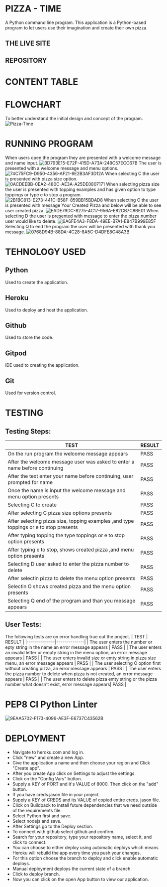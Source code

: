 # PIZZA - TIME
A Python command line program. This application is a Python-based program to let users use their imagination and create their own pizza.
## THE LIVE SITE
## REPOSITORY
# CONTENT TABLE
# FLOWCHART
To better understand the initial design and concept of the program.
![Pizza-Time](https://github.com/Indrakens/pizza-time/assets/127971416/070fb8d2-48c4-4ce9-838c-9ef056d3d1cf)
# RUNNING PROGRAM
When users open the program they are presented with a welcome message and name input.
![3D793E15-E72F-415D-A73A-248C57ECC67B](https://github.com/Indrakens/pizza-time/assets/127971416/7e2ab970-21e1-4697-8d64-d6f2fe534198)
The user is presented with a welcome message and menu options.
![74C75FC9-D950-4356-AF21-9E2B3AF3D12A](https://github.com/Indrakens/pizza-time/assets/127971416/c9b5c3b4-4bbb-4650-a0f8-b3484c7bc1ce)
When selecting C the user is presented with pizza size option.
![0ACDEEBB-0EA2-480C-AE3A-A25DE0807171](https://github.com/Indrakens/pizza-time/assets/127971416/eb882299-00aa-4721-a4b1-3c7816eaad7e)
When selecting pizza size the user is presented with topping examples and has given option to type toppings or type e to stop a program.
![2B1BC813-E273-441C-B58F-859BB15BDAD8](https://github.com/Indrakens/pizza-time/assets/127971416/5480c279-a92c-4fe5-a624-cb36e5c2b1d5)
When selecting O the user is presented with message Your Created Pizza and below will be able to see user created pizza.
![EADE79DC-8275-4C17-956A-E82CB7C8BE01](https://github.com/Indrakens/pizza-time/assets/127971416/d2790e98-92ed-445e-8d67-5d11ac07900e)
When selecting D the user is presented with message to enter the pizza number user would like to delete.
![6A6FE4A3-F8DA-49EE-B7A1-E847B999E85F](https://github.com/Indrakens/pizza-time/assets/127971416/bb1bbe02-255e-4e0d-a63d-0347d0193053)
Selecting Q to end the program the user will be presented with thank you message.
![0768D94B-88DA-4C28-8A5C-D4DFE8C48A3B](https://github.com/Indrakens/pizza-time/assets/127971416/f6d8742a-6b1b-45c8-9b19-5d93b06c3b4b)
# TEHNOLOGY USED
## Python
Used to create the application.
## Heroku
Used to deploy and host the application.
## Github
Used to store the code.
## Gitpod
IDE used to creating the application.
## Git
Used for version control.
# TESTING
## Testing Steps:
|                    TEST                                                              | RESULT |
|---------|-----------|
| On the run program the welcome message appears                                       |  PASS  |
| After the welcome message user was asked to enter a name before continuing           |  PASS  |
| After the text enter your name before continuing, user prompted for name             |  PASS  |
| Once the name is input the welcome message and menu option presents                  |  PASS  |
| Selecting C to create                                                                |  PASS  |
| After selecting C pizza size options presents                                        |  PASS  |
| After selecting pizza size, topping examples ,and type toppings or e to stop presents|  PASS  |
| After typing topping the type toppings or e to stop option presents                  |  PASS  |
| After typing e to stop, shows created pizza ,and menu option presents                |  PASS  |
| Selecting D user asked to enter the pizza number to delete                           |  PASS  |
| After selectin pizza to delete the menu option presents                              |  PASS  |
| Selectin O shows created pizza and the menu option presents                          |  PASS  |
| Selecting Q end of the program and than you message appears                          |  PASS  |

## User Tests: 
The following tests are on error handling true out the project.
|                      TEST                                                                                | RESULT |
|--------------|--------------|
| The user enters the number or epty string in the name an error message appears                           |  PASS  |
| The user enters an invalid letter or empty string in the menu option, an error message appears           |  PASS  |
| The user enters invalid size or emty string in pizza size menu, an error message appears                 |  PASS  |
| The user selecting O option first without creating pizza, an error message appears                       |  PASS  |
| The user enters the pizza number to delete when pizza is not created, an error message appears           |  PASS  |
| The user enters to delete pizza emty string or the pizza number what doesn't exist, error message appears|  PASS  |
# PEP8 CI Python Linter
![9EAA5702-F173-4096-AE3F-E6737C43562B](https://github.com/Indrakens/pizza-time/assets/127971416/76e925d8-b06d-42dd-a33e-c82e29412f66)
# DEPLOYMENT
* Navigate to heroku.com and log in.
* Click "new" and create a new App.
* Give the application a name and then choose your region and Click "Create app".
* After you create App click on Settings to adjust the settings.
* Click on the "Config Vars" button.
* Supply a KEY of PORT and it's VALUE of 8000. Then click on the "add" button.
* If you have creds.jason file in your project.
* Supply a KEY of CREDS and its VALUE of copied entire creds. jason file.
* Click on Buildpack to install future dependencies that we need outside of the requirements file.
* Select Python first and save.
* Select nodejs and save.
* After Settings go to the Deploy section.
* To connect with github select github and confirm.
* Search for your repository, type your repository name, select it, and click to connect.
* You can choose to either deploy using automatic deploys which means Heroku will rebuild the app every time you push your changes.
* For this option choose the branch to deploy and click enable automatic deploys.
* Manual deployment deploys the current state of a branch. 
* Click to deploy branch.
* Now you can click on the open App button to view our application.